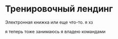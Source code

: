 # Тренировочный лендинг

Электронная книжка или еще что-то. я хз

я теперь тоже занимаюсь
я владею командами

